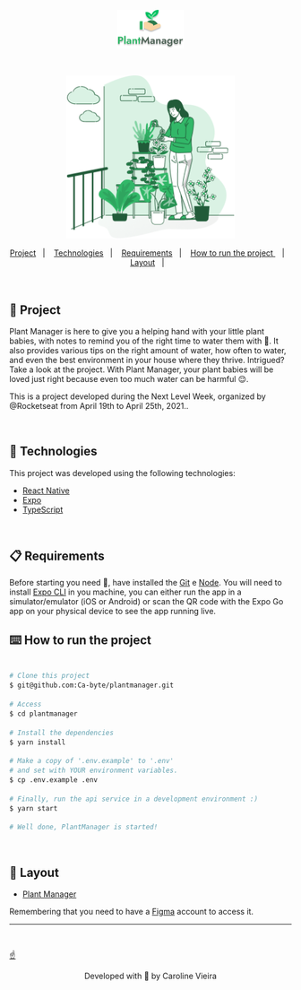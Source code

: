 <p align="center">
  <img alt="" src="https://github.com/Ca-byte/plantmanager/blob/main/src/logotype.png" width="120px">
</p>

<br>

<p align="center">
  <img alt="" src="https://github.com/Ca-byte/plantmanager/blob/main/src/assets/watering.png" width="300px">
</p>


<div align="center">
  <a href="#memo-project">Project</a>&nbsp;&nbsp;&nbsp;|&nbsp;&nbsp;&nbsp;
  <a href="#rocket-technologies">Technologies</a>&nbsp;&nbsp;&nbsp;|&nbsp;&nbsp;&nbsp;
  <a href="#clipboard-requirements">Requirements</a>&nbsp;&nbsp;&nbsp;|&nbsp;&nbsp;&nbsp;
  <a href="#keyboard-how-to-run-the-project">How to run the project </a>&nbsp;&nbsp;&nbsp;|&nbsp;&nbsp;&nbsp;
  <a href="#art-layout">Layout</a>&nbsp;&nbsp;&nbsp;|&nbsp;&nbsp;&nbsp;
</div>
<br>


<br>

## :memo: Project 

Plant Manager is here to give you a helping hand with your little plant babies, with notes to remind you of the right time to water them with 💚. It also provides various tips on the right amount of water, how often to water, and even the best environment in your house where they thrive. Intrigued? Take a look at the project. With Plant Manager, your plant babies will be loved just right because even too much water can be harmful 😌.

This is a project developed during the Next Level Week, organized by @Rocketseat from April 19th to April 25th, 2021..

<br>

## :rocket: Technologies ##

This project was developed using the following technologies:


- [React Native](https://reactnative.dev/)
- [Expo](https://docs.expo.io/versions/latest/sdk/notifications/)
- [TypeScript](https://www.typescriptlang.org/)


<br>

## :clipboard: Requirements

Before starting you need :checkered_flag:, have installed the [Git](https://git-scm.com) e [Node](https://nodejs.org/en/).
You will need to install [Expo CLI](https://docs.expo.io/versions/latest/sdk/notifications/) in you machine, you can either run the app in a simulator/emulator (iOS or Android) or scan the QR code with the Expo Go app on your physical device to see the app running live.



## :keyboard: How to run the project ##

```bash

# Clone this project
$ git@github.com:Ca-byte/plantmanager.git

# Access
$ cd plantmanager

# Install the dependencies
$ yarn install

# Make a copy of '.env.example' to '.env'
# and set with YOUR environment variables.
$ cp .env.example .env

# Finally, run the api service in a development environment :)
$ yarn start

# Well done, PlantManager is started!


```
<br>

## :art: Layout ##


- [Plant Manager](https://www.figma.com/file/O5gJiAUDb320vLpFbVSXL8/PlantManager?node-id=0%3A1) 

Remembering that you need to have a [Figma](http://figma.com/) account to access it.

---


<br>

<a href="#top">☝</a>

<p style="text-align: center;">Developed with 💜 by Caroline Vieira</p>

